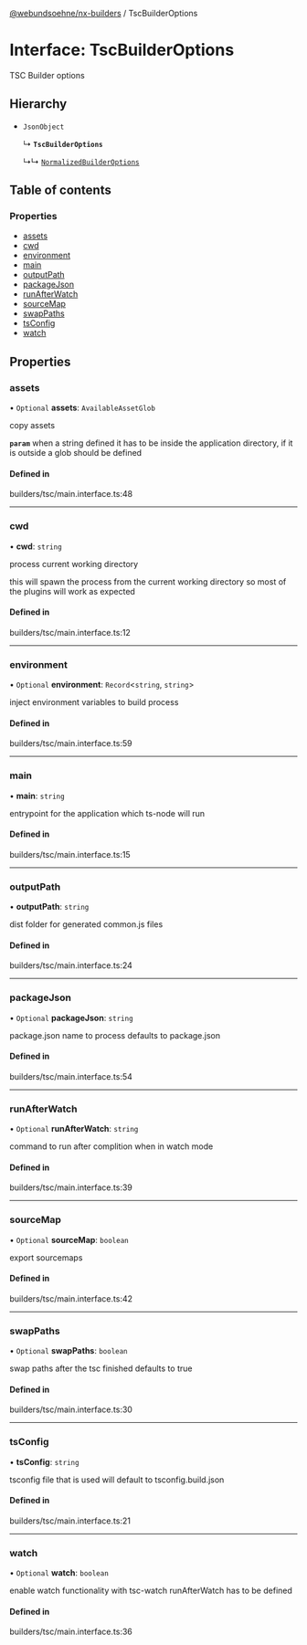 [@webundsoehne/nx-builders](../README.md) / TscBuilderOptions

# Interface: TscBuilderOptions

TSC Builder options

## Hierarchy

- `JsonObject`

  ↳ **`TscBuilderOptions`**

  ↳↳ [`NormalizedBuilderOptions`](NormalizedBuilderOptions.md)

## Table of contents

### Properties

- [assets](TscBuilderOptions.md#assets)
- [cwd](TscBuilderOptions.md#cwd)
- [environment](TscBuilderOptions.md#environment)
- [main](TscBuilderOptions.md#main)
- [outputPath](TscBuilderOptions.md#outputpath)
- [packageJson](TscBuilderOptions.md#packagejson)
- [runAfterWatch](TscBuilderOptions.md#runafterwatch)
- [sourceMap](TscBuilderOptions.md#sourcemap)
- [swapPaths](TscBuilderOptions.md#swappaths)
- [tsConfig](TscBuilderOptions.md#tsconfig)
- [watch](TscBuilderOptions.md#watch)

## Properties

### assets

• `Optional` **assets**: `AvailableAssetGlob`

copy assets

**`param`** when a string defined it has to be inside the application directory, if it is outside a glob should be defined

#### Defined in

builders/tsc/main.interface.ts:48

---

### cwd

• **cwd**: `string`

process current working directory

this will spawn the process from the current working directory so most of the plugins will work as expected

#### Defined in

builders/tsc/main.interface.ts:12

---

### environment

• `Optional` **environment**: `Record`<`string`, `string`\>

inject environment variables to build process

#### Defined in

builders/tsc/main.interface.ts:59

---

### main

• **main**: `string`

entrypoint for the application which ts-node will run

#### Defined in

builders/tsc/main.interface.ts:15

---

### outputPath

• **outputPath**: `string`

dist folder for generated common.js files

#### Defined in

builders/tsc/main.interface.ts:24

---

### packageJson

• `Optional` **packageJson**: `string`

package.json name to process defaults to package.json

#### Defined in

builders/tsc/main.interface.ts:54

---

### runAfterWatch

• `Optional` **runAfterWatch**: `string`

command to run after complition when in watch mode

#### Defined in

builders/tsc/main.interface.ts:39

---

### sourceMap

• `Optional` **sourceMap**: `boolean`

export sourcemaps

#### Defined in

builders/tsc/main.interface.ts:42

---

### swapPaths

• `Optional` **swapPaths**: `boolean`

swap paths after the tsc finished defaults to true

#### Defined in

builders/tsc/main.interface.ts:30

---

### tsConfig

• **tsConfig**: `string`

tsconfig file that is used will default to tsconfig.build.json

#### Defined in

builders/tsc/main.interface.ts:21

---

### watch

• `Optional` **watch**: `boolean`

enable watch functionality with tsc-watch runAfterWatch has to be defined

#### Defined in

builders/tsc/main.interface.ts:36
